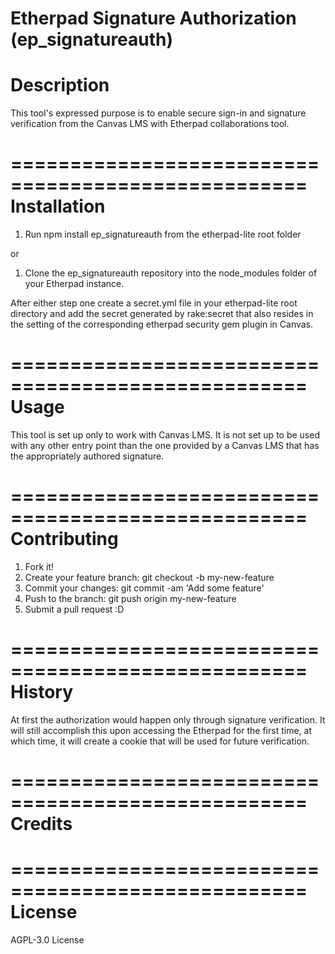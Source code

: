 Etherpad Signature Authorization (ep_signatureauth)
===================================================

Description
===================================================

  This tool's expressed purpose is to
  enable secure sign-in and signature verification
  from the Canvas LMS with Etherpad collaborations tool.

===================================================
Installation
===================================================

  1. Run npm install ep_signatureauth from the etherpad-lite 
  root folder

  or

  1. Clone the ep_signatureauth repository into the node_modules 
  folder of your Etherpad instance.

  After either step one create a secret.yml file in your
  etherpad-lite root directory and add the secret generated
  by rake:secret that also resides in the setting of 
  the corresponding etherpad security gem plugin in Canvas. 

===================================================
Usage
===================================================

  This tool is set up only to work with Canvas LMS.
  It is not set up to be used with any other entry point
  than the one provided by a Canvas LMS that has the
  appropriately authored signature.

===================================================
Contributing
===================================================

  1. Fork it!
  2. Create your feature branch: git checkout -b my-new-feature
  3. Commit your changes: git commit -am 'Add some feature'
  4. Push to the branch: git push origin my-new-feature
  5. Submit a pull request :D

===================================================
History
===================================================

  At first the authorization would happen only through
  signature verification. It will still accomplish this upon
  accessing the Etherpad for the first time, at which time, 
  it will create a cookie that will be used for future verification.

===================================================
Credits
===================================================

===================================================
License
===================================================
  AGPL-3.0 License

